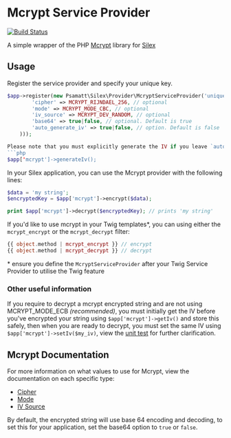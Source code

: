 # Mcrypt Service Provider

[![Build Status](https://api.travis-ci.org/psamatt/McryptServiceProvider.png?branch=master)](https://api.travis-ci.org/psamatt/McryptServiceProvider)

A simple wrapper of the PHP [Mcrypt](http://www.php.net/manual/en/book.mcrypt.php) library  for [Silex](http://silex.sensiolabs.org)
## Usage

Register the service provider and specify your unique key.
```php
$app->register(new Psamatt\Silex\Provider\McryptServiceProvider('unique_key', array(
        'cipher' => MCRYPT_RIJNDAEL_256, // optional
        'mode' => MCRYPT_MODE_CBC, // optional
        'iv_source' => MCRYPT_DEV_RANDOM, // optional
        'base64' => true|false, // optional. Default is true
        'auto_generate_iv' => true|false, // option. Default is false
    )));

Please note that you must explicitly generate the IV if you leave `auto_generate_iv` to `false`, you can do this by the following:
```php
$app['mcrypt']->generateIv();
```
    
In your Silex application, you can use the Mcrypt provider with the following lines:

```php
$data = 'my string';
$encryptedKey = $app['mcrypt']->encrypt($data);

print $app['mcrypt']->decrypt($encryptedKey); // prints 'my string'
```

If you'd like to use mcrypt in your Twig templates*, you can using either the `mcrypt_encrypt` or the `mcrypt_decrypt` filter:

```php
{{ object.method | mcrypt_encrypt }} // encrypt
{{ object.method | mcrypt_decrypt }} // decrypt 
```

\* ensure you define the `McryptServiceProvider` after your Twig Service Provider to utilise the Twig feature

### Other useful information
If you require to decrypt a mcrypt encrypted string and are not using MCRYPT_MODE_ECB *(recommended)*, you must initially get the IV before you've encrypted your string using `$app['mcrypt']->getIv()` and store this safely, then when you are ready to decrypt, you must set the same IV using `$app['mcrypt']->setIv($my_iv)`, view the [unit test](http://github.com/psamatt/McryptServiceProvider/blob/master/tests/Psamatt/Silex/Provider/Tests/Mcrypt/McryptTest.php#L68) for further clarification.

## Mcrypt Documentation

For more information on what values to use for Mcrypt, view the documentation on each specific type:

- [Cipher](http://php.net/manual/en/mcrypt.ciphers.php)
- [Mode](http://php.net/manual/en/mcrypt.constants.php)
- [IV Source](http://php.net/manual/en/function.mcrypt-create-iv.php)

By default, the encrypted string will use base 64 encoding and decoding, to set this for your application, set the base64 option to `true` or `false`.